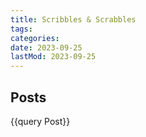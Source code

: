 ```yaml
---
title: Scribbles & Scrabbles
tags:
categories:
date: 2023-09-25
lastMod: 2023-09-25
---
```

## Posts

{{query Post}}
